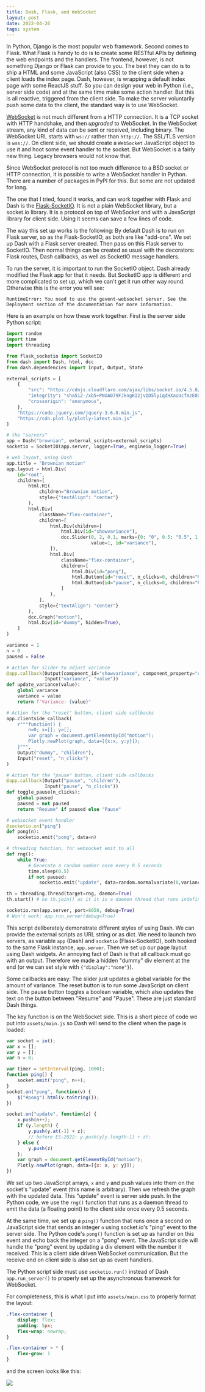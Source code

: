 ```yaml
---
title: Dash, Flask, and WebSocket
layout: post
date: 2022-04-26
tags: system
---
```


In Python, Django is the most popular web framework. Second comes to Flask.
What Flask is handy to do is to create some RESTful APIs by defining the web
endpoints and the handlers. The frontend, however, is not something Django or
Flask can provide to you. The best they can do is to ship a HTML and some
JavaScript (also CSS) to the client side when a client loads the index page.
Dash, however, is wrapping a default index page with some ReactJS stuff. So you
can design your web in Python (i.e., server side code) and at the same time
make some action handler. But this is all reactive, triggered from the client
side. To make the server voluntarily push some data to the client, the standard
way is to use WebSocket.

[WebSocket](https://developer.mozilla.org/en-US/docs/Web/API/WebSockets_API) is
not much different from a HTTP connection. It is a TCP socket with HTTP
handshake, and then *upgraded* to WebSocket. In the WebSocket stream, any kind
of data can be sent or received, including binary. The WebSocket URL starts
with `ws://` rather than `http://`. The SSL/TLS version is `wss://`. On client
side, we should create a `WebSocket` JavaScript object to use it and hoot some
event handler to the socket. But WebSocket is a fairly new thing. Legacy
browsers would not know that.

Since WebSocket protocol is not too much difference to a BSD socket or HTTP
connection, it is possible to write a WebSocket handler in Python. There are a
number of packages in PyPI for this. But some are not updated for long.

The one that I tried, found it works, and can work together with Flask and Dash
is the [Flask-SocketIO](https://flask-socketio.readthedocs.io/en/latest/). It
is not a plain WebSocket library, but a socket.io library. It is a protocol on
top of WebSocket and with a JavaScript library for client side. Using it seems
can save a few lines of code.

The way this set up works is the following: By default Dash is to run on Flask
server, so as the Flask-SocketIO, as both are like "add-ons". We set up Dash
with a Flask server created. Then pass on this Flask server to SocketIO. Then
normal things can be created as usual with the decorators: Flask routes, Dash
callbacks, as well as SocketIO message handlers.

To run the server, it is important to run the SocketIO object. Dash already
modified the Flask app for that it needs. But SocketIO app is different and
more complicated to set up, which we can't get it run other way round.
Otherwise this is the error you will see:

```text
RuntimeError: You need to use the gevent-websocket server. See the Deployment section of the documentation for more information.
```

Here is an example on how these work together. First is the server side Python script:

```python
import random
import time
import threading

from flask_socketio import SocketIO
from dash import Dash, html, dcc
from dash.dependencies import Input, Output, State

external_scripts = [
    {
        "src": "https://cdnjs.cloudflare.com/ajax/libs/socket.io/4.5.0/socket.io.js",
        "integrity": "sha512-/xb5+PNOA079FJkngKI2jvID5lyiqdHXaUUcfmzE0X0BdpkgzIWHC59LOG90a2jDcOyRsd1luOr24UCCAG8NNw==",
        "crossorigin": "anonymous",
    },
    "https://code.jquery.com/jquery-3.6.0.min.js",
    "https://cdn.plot.ly/plotly-latest.min.js"
]

# the "servers"
app = Dash("brownian", external_scripts=external_scripts)
socketio = SocketIO(app.server, logger=True, engineio_logger=True)

# web layout, using Dash
app.title = "Brownian motion"
app.layout = html.Div(
    id="root",
    children=[
        html.H1(
            children="Brownian motion",
            style={"textAlign": "center"}
        ),
        html.Div(
            className="flex-container",
            children=[
                html.Div(children=[
                    html.Div(id="showvariance"),
                    dcc.Slider(0, 2, 0.1, marks={0: "0", 0.5: "0.5", 1:"1", 1.5:"1.5", 2:"2"},
                               value=1, id="variance"),
                ]),
                html.Div(
                    className="flex-container",
                    children=[
                        html.Div(id="pong"),
                        html.Button(id="reset", n_clicks=0, children="Reset", style={"margin":"20px", "padding":"10px"}),
                        html.Button(id="pause", n_clicks=0, children="Pause", style={"margin":"20px", "padding":"10px"}),
                    ]
                ),
            ],
            style={"textAlign": "center"}
        ),
        dcc.Graph("motion"),
        html.Div(id="dummy", hidden=True),
    ]
)

variance = 1
n = 0
paused = False

# Action for slider to adjust variance
@app.callback(Output(component_id="showvariance", component_property="children"),
              Input("variance", "value"))
def update_variance(value):
    global variance
    variance = value
    return f"Variance: {value}"

# Action for the "reset" button, client side callbacks
app.clientside_callback(
    r"""function() {
        n=0; x=[]; y=[];
        var graph = document.getElementById("motion");
        Plotly.newPlot(graph, data=[{x:x, y:y}]);
    }""",
    Output("dummy", "children"),
    Input("reset", "n_clicks")
)

# Action for the "pause" button, client side callbacks
@app.callback(Output("pause", "children"),
              Input("pause", "n_clicks"))
def toggle_pause(n_clicks):
    global paused
    paused = not paused
    return "Resume" if paused else "Pause"

# websocket event handler
@socketio.on("ping")
def pong(n):
    socketio.emit("pong", data=n)

# threading function, for websocket emit to all
def rng():
    while True:
        # Generate a random number once every 0.5 seconds
        time.sleep(0.5)
        if not paused:
            socketio.emit("update", data=random.normalvariate(0,variance))

th = threading.Thread(target=rng, daemon=True)
th.start() # no th.join() as it it is a daemon thread that runs indefinitely

socketio.run(app.server, port=8050, debug=True)
# Won't work: app.run_server(debug=True)
```

This script deliberately demonstrate different styles of using Dash. We can
provide the external scripts as URL string or as dict. We need to launch two
servers, as variable `app` (Dash) and `socketio` (Flask-SocketIO), both hooked
to the same Flask instance, `app.server`. Then we set up our page layout using
Dash widgets. An annoying fact of Dash is that all callback must go with an
output. Therefore we made a hidden "dummy" div element at the end (or we can
set style with `{"display":"none"}`).

Some callbacks are easy: The slider just updates a global variable for the
amount of variance. The reset button is to run some JavaScript on client side.
The pause button toggles a boolean variable, which also updates the text on the
button between "Resume" and "Pause". These are just standard Dash things.

The key function is on the WebSocket side. This is a short piece of code we put
into `assets/main.js` so Dash will send to the client when the page is loaded:

```javascript
var socket = io();
var x = [];
var y = [];
var n = 0;

var timer = setInterval(ping, 1000);
function ping() {
    socket.emit("ping", n++);
}
socket.on("pong", function(v) {
	$("#pong").html(v.toString());
})

socket.on("update", function(z) {
	x.push(n++);
	if (y.length) {
		y.push(y.at(-1) + z);
		// before ES-2022: y.push(y[y.length-1] + z);
	} else {
		y.push(z)
	};
	var graph = document.getElementById("motion");
	Plotly.newPlot(graph, data=[{x: x, y: y}]);
})
```

We set up two JavaScript arrays, `x` and `y` and push values into them on the
socket's "update" event (this name is arbitrary). Then we refresh the graph
with the updated data. This "update" event is server side push. In the Python
code, we use the `rng()` function that runs as a daemon thread to emit the data
(a floating point) to the client side once every 0.5 seconds.

At the same time, we set up a `ping()` function that runs once a second on
JavaScript side that sends an integer `n` using socket.io's "ping" event to the
server side. The Python code's `pong()` function is set up as handler on this
event and echo back the integer on a "pong" event. The JavaScript side will
handle the "pong" event by updating a div element with the number it received.
This is a client side driven WebSocket communication. But the receive end on
client side is also set up as event handlers.

The Python script side must use `socketio.run()` instead of Dash
`app.run_server()` to properly set up the asynchronous framework for WebSocket.

For completeness, this is what I put into `assets/main.css` to properly format the layout:

```css
.flex-container {
    display: flex;
    padding: 5px;
    flex-wrap: nowrap;
}

.flex-container > * {
    flex-grow: 1
}
```

and the screen looks like this:

![](/img/websocketdash.png)
